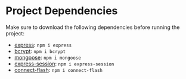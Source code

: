 # Project Dependencies

Make sure to download the following dependencies before running the project:

- [express](https://www.npmjs.com/package/express): `npm i express`
- [bcrypt](https://www.npmjs.com/package/bcrypt): `npm i bcrypt`
- [mongoose](https://www.npmjs.com/package/mongoose): `npm i mongoose`
- [express-session](https://www.npmjs.com/package/express-session): `npm i express-session`
- [connect-flash](https://www.npmjs.com/package/connect-flash): `npm i connect-flash`
